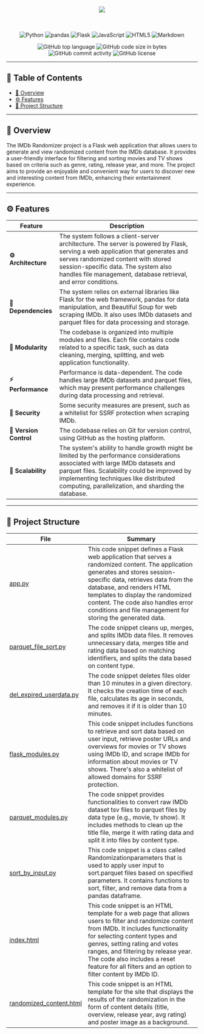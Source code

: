 
<div align="center">
<h1 align="center">
<img src="https://i.imgur.com/b21t3Lu.png"/>
</h1>

<br>


<p align="center">
<img src="https://img.shields.io/badge/Python-3776AB.svg?style&logo=Python&logoColor=white" alt="Python" />
<img src="https://img.shields.io/badge/pandas-150458.svg?style&logo=pandas&logoColor=white" alt="pandas" />
<img src="https://img.shields.io/badge/Flask-000000.svg?style&logo=Flask&logoColor=white" alt="Flask" />
<img src="https://img.shields.io/badge/JavaScript-F7DF1E.svg?style&logo=JavaScript&logoColor=black" alt="JavaScript" />
<img src="https://img.shields.io/badge/HTML5-E34F26.svg?style&logo=HTML5&logoColor=white" alt="HTML5" />
<img src="https://img.shields.io/badge/Markdown-000000.svg?style&logo=Markdown&logoColor=white" alt="Markdown" />
</p>
<img src="https://img.shields.io/github/languages/top/RasmusKard/IMDb_Randomizer?style&color=5D6D7E" alt="GitHub top language" />
<img src="https://img.shields.io/github/languages/code-size/RasmusKard/IMDb_Randomizer?style&color=5D6D7E" alt="GitHub code size in bytes" />
<img src="https://img.shields.io/github/commit-activity/m/RasmusKard/IMDb_Randomizer?style&color=5D6D7E" alt="GitHub commit activity" />
<img src="https://img.shields.io/github/license/RasmusKard/IMDb_Randomizer?style&color=5D6D7E" alt="GitHub license" />
</div>

---

## 📒 Table of Contents
- [📍 Overview](#-overview)
- [⚙️ Features](#-features)
- [📂 Project Structure](#project-structure)

---


## 📍 Overview

The IMDb Randomizer project is a Flask web application that allows users to generate and view randomized content from the IMDb database. It provides a user-friendly interface for filtering and sorting movies and TV shows based on criteria such as genre, rating, release year, and more. The project aims to provide an enjoyable and convenient way for users to discover new and interesting content from IMDb, enhancing their entertainment experience.

---

## ⚙️ Features

| Feature                | Description                           |
| ---------------------- | ------------------------------------- |
| **⚙️ Architecture**     | The system follows a client-server architecture. The server is powered by Flask, serving a web application that generates and serves randomized content with stored session-specific data. The system also handles file management, database retrieval, and error conditions.    |
| **🔗 Dependencies**    | The system relies on external libraries like Flask for the web framework, pandas for data manipulation, and Beautiful Soup for web scraping IMDb. It also uses IMDb datasets and parquet files for data processing and storage.    |
| **🧩 Modularity**      | The codebase is organized into multiple modules and files. Each file contains code related to a specific task, such as data cleaning, merging, splitting, and web application functionality.   |
| **⚡️ Performance**      | Performance is data-dependent. The code handles large IMDb datasets and parquet files, which may present performance challenges during data processing and retrieval.   |
| **🔐 Security**        | Some security measures are present, such as a whitelist for SSRF protection when scraping IMDb.|
| **🔀 Version Control** | The codebase relies on Git for version control, using GitHub as the hosting platform.
| **📶 Scalability**     | The system's ability to handle growth might be limited by the performance considerations associated with large IMDb datasets and parquet files. Scalability could be improved by implementing techniques like distributed computing, parallelization, and sharding the database.  |

---


## 📂 Project Structure


| File                                                                                                                 | Summary                                                                                                                                                                                                                                                                                                                                                |
| ---                                                                                                                  |--------------------------------------------------------------------------------------------------------------------------------------------------------------------------------------------------------------------------------------------------------------------------------------------------------------------------------------------------------|
| [app.py](https://github.com/RasmusKard/IMDb_Randomizer/blob/main/app.py)                                             | This code snippet defines a Flask web application that serves a randomized content. The application generates and stores session-specific data, retrieves data from the database, and renders HTML templates to display the randomized content. The code also handles error conditions and file management for storing the generated data.             |
| [parquet_file_sort.py](https://github.com/RasmusKard/IMDb_Randomizer/blob/main/parquet_file_sort.py)                 | The code snippet cleans up, merges, and splits IMDb data files. It removes unnecessary data, merges title and rating data based on matching identifiers, and splits the data based on content type.                                                                                                                                                    |
| [del_expired_userdata.py](https://github.com/RasmusKard/IMDb_Randomizer/blob/main/modules\del_expired_userdata.py)   | The code snippet deletes files older than 10 minutes in a given directory. It checks the creation time of each file, calculates its age in seconds, and removes it if it is older than 10 minutes.                                                                                                                                                     |
| [flask_modules.py](https://github.com/RasmusKard/IMDb_Randomizer/blob/main/modules\flask_modules.py)                 | This code snippet includes functions to retrieve and sort data based on user input, retrieve poster URLs and overviews for movies or TV shows using IMDb ID, and scrape IMDb for information about movies or TV shows. There's also a whitelist of allowed domains for SSRF protection.                                                                |
| [parquet_modules.py](https://github.com/RasmusKard/IMDb_Randomizer/blob/main/modules\parquet_modules.py)             | The code snippet provides functionalities to convert raw IMDb dataset tsv files to parquet files by data type (e.g., movie, tv show). It includes methods to clean up the title file, merge it with rating data and split it into files by content type.                                                                                               |
| [sort_by_input.py](https://github.com/RasmusKard/IMDb_Randomizer/blob/main/modules\sort_by_input.py)                 | This code snippet is a class called Randomizationparameters that is used to apply user input to sort.parquet files based on specified parameters. It contains functions to sort, filter, and remove data from a pandas dataframe.                                                                                                                      |
| [index.html](https://github.com/RasmusKard/IMDb_Randomizer/blob/main/templates\index.html)                           | This code snippet is an HTML template for a web page that allows users to filter and randomize content from IMDb. It includes functionality for selecting content types and genres, setting rating and votes ranges, and filtering by release year. The code also includes a reset feature for all filters and an option to filter content by IMDb ID. |
| [randomized_content.html](https://github.com/RasmusKard/IMDb_Randomizer/blob/main/templates\randomized_content.html) | This code snippet is an HTML template for the site that displays the results of the randomization in the form of content details (title, overview, release year, avg rating) and poster image as a background.                                                                                                                                         |
